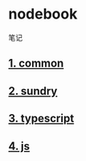 # nodebook
笔记

## [1. common](./common/index.md)
## [2. sundry](./sundry/index.md)
## [3. typescript](./typescript/index.md)
## [4. js](./js/index.md)